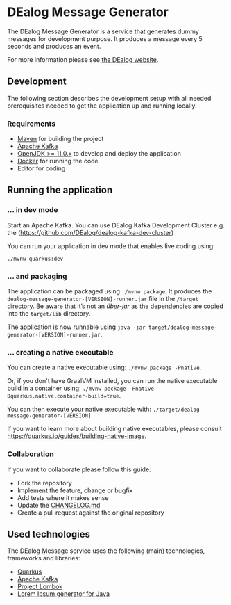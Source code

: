 # DEalog Message Generator

The DEalog Message Generator is a service that generates dummy messages for development purpose.
It produces a message every 5 seconds and produces an event.

For more information please see [the DEalog website](https://dealog.info).

## Development

The following section describes the development setup with all needed
prerequisites needed to get the application up and running locally.

### Requirements

- [Maven](https://maven.apache.org/) for building the project
- [Apache Kafka](https://kafka.apache.org)
- [OpenJDK >= 11.0.x](https://openjdk.java.net/) to develop and deploy the application
- [Docker](https://docker.io) for running the code
- Editor for coding

## Running the application

### ... in dev mode

Start an Apache Kafka. You can use DEalog Kafka Development Cluster e.g. the (https://github.com/DEalog/dealog-kafka-dev-cluster)

You can run your application in dev mode that enables live coding using:
```
./mvnw quarkus:dev
```
### ... and packaging

The application can be packaged using `./mvnw package`.
It produces the `dealog-message-generator-[VERSION]-runner.jar` file in the `/target` directory.
Be aware that it’s not an _über-jar_ as the dependencies are copied into the `target/lib` directory.

The application is now runnable using `java -jar target/dealog-message-generator-[VERSION]-runner.jar`.

### ... creating a native executable

You can create a native executable using: `./mvnw package -Pnative`.

Or, if you don't have GraalVM installed, you can run the native executable build in a container using: `./mvnw package -Pnative -Dquarkus.native.container-build=true`.

You can then execute your native executable with: `./target/dealog-message-generator-[VERSION]`

If you want to learn more about building native executables, please consult https://quarkus.io/guides/building-native-image.

### Collaboration

If you want to collaborate please follow this guide:

- Fork the repository
- Implement the feature, change or bugfix
- Add tests where it makes sense
- Update the [CHANGELOG.md](CHANGELOG.md)
- Create a pull request against the original repository

## Used technologies

The DEalog Message service uses the following (main) technologies, frameworks and libraries:

- [Quarkus](https://quarkus.io/)
- [Apache Kafka](https://kafka.apache.org)
- [Project Lombok](https://projectlombok.org/)
- [Lorem Ipsum generator for Java](https://github.com/mdeanda/lorem)